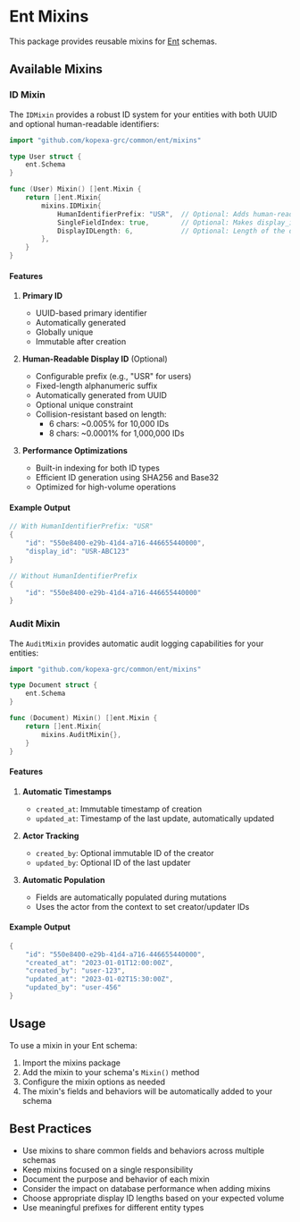 # Ent Mixins

This package provides reusable mixins for [Ent](https://entgo.io/) schemas.

## Available Mixins

### ID Mixin

The `IDMixin` provides a robust ID system for your entities with both UUID and optional human-readable identifiers:

```go
import "github.com/kopexa-grc/common/ent/mixins"

type User struct {
    ent.Schema
}

func (User) Mixin() []ent.Mixin {
    return []ent.Mixin{
        mixins.IDMixin{
            HumanIdentifierPrefix: "USR",  // Optional: Adds human-readable IDs like "USR-ABC123"
            SingleFieldIndex: true,        // Optional: Makes display_id unique
            DisplayIDLength: 6,            // Optional: Length of the display ID (default: 6)
        },
    }
}
```

#### Features

1. **Primary ID**
   - UUID-based primary identifier
   - Automatically generated
   - Globally unique
   - Immutable after creation

2. **Human-Readable Display ID** (Optional)
   - Configurable prefix (e.g., "USR" for users)
   - Fixed-length alphanumeric suffix
   - Automatically generated from UUID
   - Optional unique constraint
   - Collision-resistant based on length:
     - 6 chars: ~0.005% for 10,000 IDs
     - 8 chars: ~0.0001% for 1,000,000 IDs

3. **Performance Optimizations**
   - Built-in indexing for both ID types
   - Efficient ID generation using SHA256 and Base32
   - Optimized for high-volume operations

#### Example Output

```go
// With HumanIdentifierPrefix: "USR"
{
    "id": "550e8400-e29b-41d4-a716-446655440000",
    "display_id": "USR-ABC123"
}

// Without HumanIdentifierPrefix
{
    "id": "550e8400-e29b-41d4-a716-446655440000"
}
```

### Audit Mixin

The `AuditMixin` provides automatic audit logging capabilities for your entities:

```go
import "github.com/kopexa-grc/common/ent/mixins"

type Document struct {
    ent.Schema
}

func (Document) Mixin() []ent.Mixin {
    return []ent.Mixin{
        mixins.AuditMixin{},
    }
}
```

#### Features

1. **Automatic Timestamps**
   - `created_at`: Immutable timestamp of creation
   - `updated_at`: Timestamp of the last update, automatically updated

2. **Actor Tracking**
   - `created_by`: Optional immutable ID of the creator
   - `updated_by`: Optional ID of the last updater

3. **Automatic Population**
   - Fields are automatically populated during mutations
   - Uses the actor from the context to set creator/updater IDs

#### Example Output

```go
{
    "id": "550e8400-e29b-41d4-a716-446655440000",
    "created_at": "2023-01-01T12:00:00Z",
    "created_by": "user-123",
    "updated_at": "2023-01-02T15:30:00Z",
    "updated_by": "user-456"
}
```

## Usage

To use a mixin in your Ent schema:

1. Import the mixins package
2. Add the mixin to your schema's `Mixin()` method
3. Configure the mixin options as needed
4. The mixin's fields and behaviors will be automatically added to your schema

## Best Practices

- Use mixins to share common fields and behaviors across multiple schemas
- Keep mixins focused on a single responsibility
- Document the purpose and behavior of each mixin
- Consider the impact on database performance when adding mixins
- Choose appropriate display ID lengths based on your expected volume
- Use meaningful prefixes for different entity types 